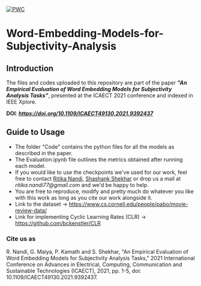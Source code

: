 [![PWC](https://img.shields.io/endpoint.svg?url=https://paperswithcode.com/badge/an-empirical-evaluation-of-word-embedding/subjectivity-analysis-on-subj)](https://paperswithcode.com/sota/subjectivity-analysis-on-subj?p=an-empirical-evaluation-of-word-embedding)

# Word-Embedding-Models-for-Subjectivity-Analysis

## **Introduction**

The files and codes uploaded to this repository are part of the paper ***"An Empirical Evaluation of Word Embedding Models for Subjectivity Analysis Tasks"***, presented at the ICAECT 2021 conference and indexed in IEEE Xplore.

**DOI**: ***<https://doi.org/10.1109/ICAECT49130.2021.9392437>***

## **Guide to Usage**

* The folder "Code" contains the python files for all the models as described in the paper.
* The Evaluation.ipynb file outlines the metrics obtained after running each model.
* If you would like to use the checkpoints we've used for our work, feel free to contact [Ritika Nandi](http://www.linkedin.com/in/ritika-nandi), [Shashank Shekhar](https://www.linkedin.com/in/shashank-shekhar-55a027169) or drop us a mail at _ritika.nandi77@gmail.com_ and we'd be happy to help.
* You are free to reproduce, modify and pretty much do whatever you like with this work as long as you cite our work alongside it.
* Link to the dataset -> <https://www.cs.cornell.edu/people/pabo/movie-review-data/>
* Link for implementing Cyclic Learning Rates (CLR) -> https://github.com/bckenstler/CLR

### Cite us as

R. Nandi, G. Maiya, P. Kamath and S. Shekhar, "An Empirical Evaluation of Word Embedding Models for Subjectivity Analysis Tasks," 2021 International Conference on Advances in Electrical, Computing, Communication and Sustainable Technologies (ICAECT), 2021, pp. 1-5, doi: 10.1109/ICAECT49130.2021.9392437.
